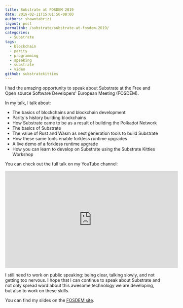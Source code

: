 ```yaml
---
title: Substrate at FOSDEM 2019
date: 2019-02-11T15:01:50-08:00
authors: shawntabrizi
layout: post
permalink: /substrate/substrate-at-fosdem-2019/
categories:
  - Substrate
tags:
  - blockchain
  - parity
  - programming
  - speaking
  - substrate
  - video
github: substratekitties
---
```


I had the amazing opportunity to speak about Substrate at the Free and Open source Software Developers' European Meeting (FOSDEM).

In my talk, I talk about:

* The basics of blockchains and blockchain development
* Parity's history building blockchains
* How Substrate came to be as a result of building the Polkadot Network
* The basics of Substrate
* The value of Rust and Wasm as next generation tools to build Substrate
* How these same tools enable forkless runtime upgrades
* A live demo of a forkless runtime upgrade
* How you can learn to develop on Substrate using the Substrate Kitties Workshop

You can check out the full talk on my YouTube channel:

<iframe src="https://www.youtube.com/embed/ELubZ6Rl3iI" allow="accelerometer; autoplay; encrypted-media; gyroscope; picture-in-picture" allowfullscreen="" width="560" height="315" frameborder="0"></iframe>

I still need to work on public speaking: being clear, talking slowly, and not getting too nervous. I hope that I can continue to speak about Substrate and not only spread word about this awesome technology we are developing, but also to work on these skills.

You can find my slides on the [FOSDEM site](https://fosdem.org/2019/schedule/event/substrate/).
